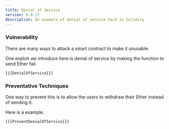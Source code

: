 ```yaml
---
title: Denial of Service
version: 0.8.17
description: An example of denial of service hack in Solidity
---
```


### Vulnerability

There are many ways to attack a smart contract to make it unusable.

One exploit we introduce here is denial of service by making the function to send Ether fail.

```solidity
{{{DenialOfService}}}
```

### Preventative Techniques

One way to prevent this is to allow the users to withdraw their Ether instead of sending it.

Here is a example.

```solidity
{{{PreventDenialOfService}}}
```
